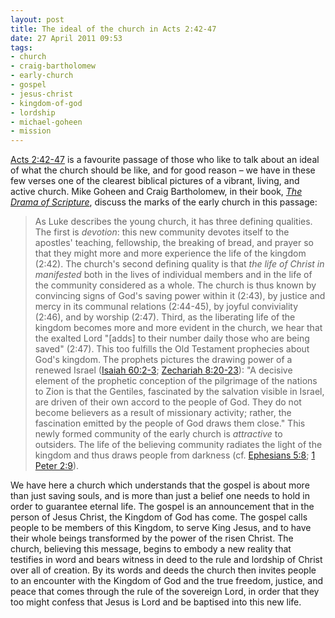 ```yaml
---
layout: post
title: The ideal of the church in Acts 2:42-47
date: 27 April 2011 09:53
tags:
- church
- craig-bartholomew
- early-church
- gospel
- jesus-christ
- kingdom-of-god
- lordship
- michael-goheen
- mission
---
```

<p><a href="http://biblia.com/bible/niv/Ac2.42-47">Acts 2:42-47</a> is a favourite passage of those who like to talk about an ideal of what the church should be like, and for good reason &ndash; we have in these few verses one of the clearest biblical pictures of a vibrant, living, and active church. Mike Goheen and Craig Bartholomew, in their book, <em><a href="http://www.wtsbooks.com/product-exec/product_id/3687/nm/Drama+of+Scripture%3A+Finding+Our+Place+in+the+Biblical+Story?utm_source=jbelder&amp;utm_medium=blogpartners">The Drama of Scripture</a></em>, discuss the marks of the early church in this passage:</p>
<blockquote>
As Luke describes the young church, it has three defining qualities. The first is <em>devotion</em>: this new community devotes itself to the apostles' teaching, fellowship, the breaking of bread, and prayer so that they might more and more experience the life of the kingdom (2:42). The church's second defining quality is that <em>the life of Christ in manifested</em> both in the lives of individual members and in the life of the community considered as a whole. The church is thus known by convincing signs of God's saving power within it (2:43), by justice and mercy in its communal relations (2:44-45), by joyful conviviality (2:46), and by worship (2:47). Third, as the liberating life of the kingdom becomes more and more evident in the church, we hear that the exalted Lord "[adds] to their number daily those who are being saved" (2:47). This too fulfills the Old Testament prophecies about God's kingdom. The prophets pictures the drawing power of a renewed Israel (<a href="http://biblia.com/bible/niv/Is60.2-3">Isaiah 60:2-3</a>; <a href="http://biblia.com/bible/niv/Zec8.20-23">Zechariah 8:20-23</a>): "A decisive element of the prophetic conception of the pilgrimage of the nations to Zion is that the Gentiles, fascinated by the salvation visible in Israel, are driven of their own accord to the people of God. They do not become believers as a result of missionary activity; rather, the fascination emitted by the people of God draws them close." This newly formed community of the early church is <em>attractive</em> to outsiders. The life of the believing community radiates the light of the kingdom and thus draws people from darkness (cf. <a href="http://biblia.com/bible/niv/Eph5.8">Ephesians 5:8</a>; <a href="http://biblia.com/bible/niv/1Pe2.9">1 Peter 2:9</a>).
</blockquote>

We have here a church which understands that the gospel is about more than just saving souls, and is more than just a belief one needs to hold in order to guarantee eternal life. The gospel is an announcement that in the person of Jesus Christ, the Kingdom of God has come. The gospel calls people to be members of this Kingdom, to serve King Jesus, and to have their whole beings transformed by the power of the risen Christ. The church, believing this message, begins to embody a new reality that testifies in word and bears witness in deed to the rule and lordship of Christ over all of creation. By its words and deeds the church then invites people to an encounter with the Kingdom of God and the true freedom, justice, and peace that comes through the rule of the sovereign Lord, in order that they too might confess that Jesus is Lord and be baptised into this new life.
